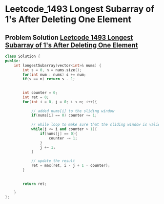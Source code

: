 # Leetcode_1493 Longest Subarray of 1's After Deleting One Element




## Problem Solution [Leetcode 1493 Longest Subarray of 1's After Deleting One Element](https://leetcode.com/problems/longest-subarray-of-1s-after-deleting-one-element/)


```CPP
class Solution {
public:
    int longestSubarray(vector<int>& nums) {
        int s = 0, n = nums.size();
        for(int num : nums) s += num;
        if(s == n) return s - 1;
        
        
        int counter = 0;
        int ret = 0;
        for(int i = 0, j = 0; i < n; i++){
            
            // added nums[i] to the sliding window
            if(nums[i] == 0) counter += 1;
            
            // while loop to make sure that the sliding window is valid
            while(j <= i and counter > 1){
                if(nums[j] == 0){
                    counter -= 1;
                }
                j += 1;
            }
            
            // update the result
            ret = max(ret, i - j + 1 - counter);
        }
        
        
        return ret;

    }
};
```
